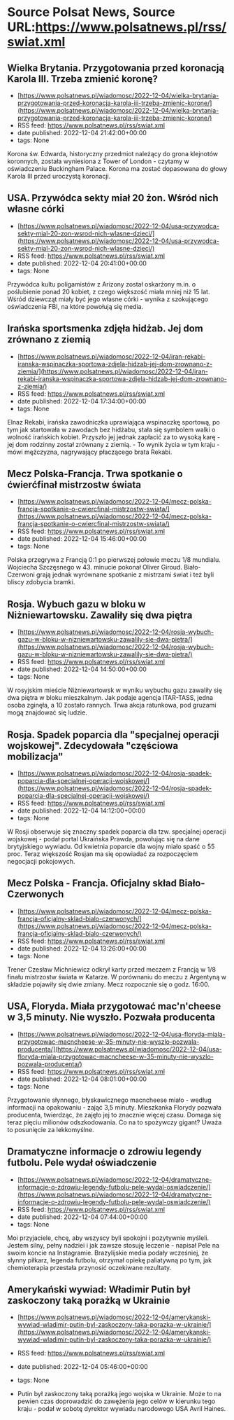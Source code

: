 # Source Polsat News, Source URL:https://www.polsatnews.pl/rss/swiat.xml

## Wielka Brytania. Przygotowania przed koronacją Karola III. Trzeba zmienić koronę?
 - [https://www.polsatnews.pl/wiadomosc/2022-12-04/wielka-brytania-przygotowania-przed-koronacja-karola-iii-trzeba-zmienic-korone/](https://www.polsatnews.pl/wiadomosc/2022-12-04/wielka-brytania-przygotowania-przed-koronacja-karola-iii-trzeba-zmienic-korone/)
 - RSS feed: https://www.polsatnews.pl/rss/swiat.xml
 - date published: 2022-12-04 21:42:00+00:00
 - tags: None

Korona św. Edwarda, historyczny przedmiot należący do grona klejnotów koronnych, została wyniesiona z Tower of London - czytamy w oświadczeniu Buckingham Palace. Korona ma zostać dopasowana do głowy Karola III przed uroczystą koronacji.

## USA. Przywódca sekty miał 20 żon. Wśród nich własne córki
 - [https://www.polsatnews.pl/wiadomosc/2022-12-04/usa-przywodca-sekty-mial-20-zon-wsrod-nich-wlasne-dzieci/](https://www.polsatnews.pl/wiadomosc/2022-12-04/usa-przywodca-sekty-mial-20-zon-wsrod-nich-wlasne-dzieci/)
 - RSS feed: https://www.polsatnews.pl/rss/swiat.xml
 - date published: 2022-12-04 20:41:00+00:00
 - tags: None

Przywódca kultu poligamistów z Arizony został oskarżony m.in. o poślubienie ponad 20 kobiet, z czego większość miała mniej niż 15 lat. Wśród dziewcząt miały być jego własne córki - wynika z szokującego oświadczenia FBI, na które powołują się media.

## Irańska sportsmenka zdjęła hidżab. Jej dom zrównano z ziemią
 - [https://www.polsatnews.pl/wiadomosc/2022-12-04/iran-rekabi-iranska-wspinaczka-sportowa-zdjela-hidzab-jej-dom-zrownano-z-ziemia/](https://www.polsatnews.pl/wiadomosc/2022-12-04/iran-rekabi-iranska-wspinaczka-sportowa-zdjela-hidzab-jej-dom-zrownano-z-ziemia/)
 - RSS feed: https://www.polsatnews.pl/rss/swiat.xml
 - date published: 2022-12-04 17:34:00+00:00
 - tags: None

Elnaz Rekabi, irańska zawodniczka uprawiająca wspinaczkę sportową, po tym jak startowała w zawodach bez hidżabu, stała się symbolem walki o wolność irańskich kobiet. Przyszło jej jednak zapłacić za to wysoką karę - jej dom rodzinny został zrównany z ziemią. - To wynik życia w tym kraju - mówi mężczyzna, nagrywający płaczącego brata Rekabi.

## Mecz Polska-Francja. Trwa spotkanie o ćwierćfinał mistrzostw świata
 - [https://www.polsatnews.pl/wiadomosc/2022-12-04/mecz-polska-francja-spotkanie-o-cwiercfinal-mistrzostw-swiata/](https://www.polsatnews.pl/wiadomosc/2022-12-04/mecz-polska-francja-spotkanie-o-cwiercfinal-mistrzostw-swiata/)
 - RSS feed: https://www.polsatnews.pl/rss/swiat.xml
 - date published: 2022-12-04 15:46:00+00:00
 - tags: None

Polska przegrywa z Francją 0:1 po pierwszej połowie meczu 1/8 mundialu. Wojciecha Szczęsnego w 43. minucie pokonał Oliver Giroud. Biało-Czerwoni grają jednak wyrównane spotkanie z mistrzami świat i też byli bliscy zdobycia bramki.

## Rosja. Wybuch gazu w bloku w Niżniewartowsku. Zawaliły się dwa piętra
 - [https://www.polsatnews.pl/wiadomosc/2022-12-04/rosja-wybuch-gazu-w-bloku-w-nizniewartowsku-zawalily-sie-dwa-pietra/](https://www.polsatnews.pl/wiadomosc/2022-12-04/rosja-wybuch-gazu-w-bloku-w-nizniewartowsku-zawalily-sie-dwa-pietra/)
 - RSS feed: https://www.polsatnews.pl/rss/swiat.xml
 - date published: 2022-12-04 14:50:00+00:00
 - tags: None

W rosyjskim mieście Niżniewartowsk w wyniku wybuchu gazu zawaliły się dwa piętra w bloku mieszkalnym. Jak podaje agencja ITAR-TASS, jedna osoba zginęła, a 10 zostało rannych. Trwa akcja ratunkowa, pod gruzami mogą znajdować się ludzie.

## Rosja. Spadek poparcia dla "specjalnej operacji wojskowej". Zdecydowała "częściowa mobilizacja"
 - [https://www.polsatnews.pl/wiadomosc/2022-12-04/rosja-spadek-poparcia-dla-specjalnej-operacji-wojskowej/](https://www.polsatnews.pl/wiadomosc/2022-12-04/rosja-spadek-poparcia-dla-specjalnej-operacji-wojskowej/)
 - RSS feed: https://www.polsatnews.pl/rss/swiat.xml
 - date published: 2022-12-04 14:12:00+00:00
 - tags: None

W Rosji obserwuje się znaczny spadek poparcia dla tzw. specjalnej operacji wojskowej - podał portal Ukraińska Prawda, powołując się na dane brytyjskiego wywiadu. Od kwietnia poparcie dla wojny miało spaść o 55 proc. Teraz większość Rosjan ma się opowiadać za rozpoczęciem negocjacji pokojowych.

## Mecz Polska - Francja. Oficjalny skład Biało-Czerwonych
 - [https://www.polsatnews.pl/wiadomosc/2022-12-04/mecz-polska-francja-oficjalny-sklad-bialo-czerwonych/](https://www.polsatnews.pl/wiadomosc/2022-12-04/mecz-polska-francja-oficjalny-sklad-bialo-czerwonych/)
 - RSS feed: https://www.polsatnews.pl/rss/swiat.xml
 - date published: 2022-12-04 13:26:00+00:00
 - tags: None

Trener Czesław Michniewicz odkrył karty przed meczem z Francją w 1/8 finału mistrzostw świata w Katarze. W porównaniu do meczu z Argentyną w składzie pojawiły się dwie zmiany. Mecz rozpocznie się o godz. 16:00.

## USA, Floryda. Miała przygotować mac'n'cheese w 3,5 minuty. Nie wyszło. Pozwała producenta
 - [https://www.polsatnews.pl/wiadomosc/2022-12-04/usa-floryda-miala-przygotowac-macncheese-w-35-minuty-nie-wyszlo-pozwala-producenta/](https://www.polsatnews.pl/wiadomosc/2022-12-04/usa-floryda-miala-przygotowac-macncheese-w-35-minuty-nie-wyszlo-pozwala-producenta/)
 - RSS feed: https://www.polsatnews.pl/rss/swiat.xml
 - date published: 2022-12-04 08:01:00+00:00
 - tags: None

Przygotowanie słynnego, błyskawicznego macncheese miało - według informacji na opakowaniu - zająć 3,5 minuty. Mieszkanka Florydy pozwała producenta, twierdząc, że zajęło jej to znacznie więcej czasu. Domaga się teraz pięciu milionów odszkodowania. Co na to spożywczy gigant? Uważa to posunięcie za lekkomyślne.

## Dramatyczne informacje o zdrowiu legendy futbolu. Pele wydał oświadczenie
 - [https://www.polsatnews.pl/wiadomosc/2022-12-04/dramatyczne-informacje-o-zdrowiu-legendy-futbolu-pele-wydal-oswiadczenie/](https://www.polsatnews.pl/wiadomosc/2022-12-04/dramatyczne-informacje-o-zdrowiu-legendy-futbolu-pele-wydal-oswiadczenie/)
 - RSS feed: https://www.polsatnews.pl/rss/swiat.xml
 - date published: 2022-12-04 07:44:00+00:00
 - tags: None

Moi przyjaciele, chcę, aby wszyscy byli spokojni i pozytywnie myśleli. Jestem silny, pełny nadziei i jak zawsze stosuję leczenie - napisał Pele na swoim koncie na Instagramie. Brazylijskie media podały wcześniej, że słynny piłkarz, legenda futbolu, otrzymał opiekę paliatywną po tym, jak chemioterapia przestała przynosić oczekiwane rezultaty.

## Amerykański wywiad: Władimir Putin był zaskoczony taką porażką w Ukrainie
 - [https://www.polsatnews.pl/wiadomosc/2022-12-04/amerykanski-wywiad-wladimir-putin-byl-zaskoczony-taka-porazka-w-ukrainie/](https://www.polsatnews.pl/wiadomosc/2022-12-04/amerykanski-wywiad-wladimir-putin-byl-zaskoczony-taka-porazka-w-ukrainie/)
 - RSS feed: https://www.polsatnews.pl/rss/swiat.xml
 - date published: 2022-12-04 05:46:00+00:00
 - tags: None

- Putin był zaskoczony taką porażką jego wojska w Ukrainie. Może to na pewien czas doprowadzić do zawężenia jego celów w kierunku tego kraju - podał w sobotę dyrektor wywiadu narodowego USA Avril Haines.
